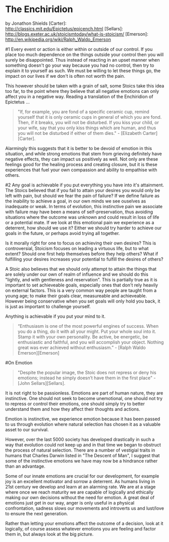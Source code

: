 # The Enchiridion
by Jonathon Shields
[Carter]: http://classics.mit.edu/Epictetus/epicench.html
[Sellars]: http://blogs.exeter.ac.uk/stoicismtoday/what-is-stoicism/
[Emerson]: http://en.wikipedia.org/wiki/Ralph_Waldo_Emerson

#1
Every event or action is either within or outside of our control. If you place too much dependence on the things outside your control then you will surely be disappointed. Thus instead of reacting in an upset manner when something doesn't go your way because you had no control, then try to explain it to yourself as such. We must be willing to let these things go, the impact on our lives if we don't is often not worth the pain.

This however should be taken with a grain of salt, some Stoics take this idea too far, to the point where they believe that all negative emotions can only affect you in a negative way. 
Reading a translation of the Enchiridion of Epictetus ...

>"If, for example, you are fond of a specific ceramic cup, remind yourself that it is only ceramic cups in general of which you are fond. Then, if it breaks, you will not be disturbed. If you kiss your child, or your wife, say that you only kiss things which are human, and thus you will not be disturbed if either of them dies." - [Elizabeth Carter][Carter].

Alarmingly this suggests that it is better to be devoid of emotion in this situation, and while strong emotions that stem from grieving definitely have negative effects, they can impact us positively as well. Not only are these feelings good for the healing process and creating closure, but it is these experiences that fuel your own compassion and ability to empathise with others.

#2 
Any goal is achievable if you put everything you have into it's attainment. The Stoics believed that if you fail to attain your desires you would only be left with pain, but should we fear the pain of failure? If we define failure as the inability to achieve a goal, in our own minds we see ouselves as inadequate or weak. In terms of evolution, this instinctive pain we associate with failure may have been a means of self-preservation, thus avoiding situations where the outcome was unknown and could result in loss of life or a potential mate. If we look at this emotional pain we experience as a deterrent, how should we use it? Either we should try harder to achieve our goals in the future, or perhaps avoid trying all together.

Is it morally right for one to focus on achieving their own desires? This is controversial, Stoicism focuses on leading a virtuous life, but to what extent? Should one first help themselves before they help others? What if fulfilling your desires increases your potential to fulfill the desires of others? 

A Stoic also believes that we should only attempt to attain the things that are solely under our own of realm of influence and we should do this "lightly, and with gentleness and reservation". This is partially true as it is important to set achieveable goals, especially ones that don't rely heavily on external factors. This is a very common way people are taught from a young age; to make their goals clear, measureable and achieveable. However being conservative when you set goals will only hold you back, it is just as important to challenge yourself.

Anything is achievable if you put your mind to it.

>“Enthusiasm is one of the most powerful engines of success. When you do a thing, do it with all your might. Put your whole soul into it. Stamp it with your own personality. Be active, be energetic, be enthusiastic and faithful, and you will accomplish your object. Nothing great was ever achieved without enthusiasm.” - [Ralph Waldo Emerson][Emerson]

#On Emotion
>"Despite the popular image, the Stoic does not repress or deny his emotions; instead he simply doesn’t have them in the first place" - [John Sellars][Sellars].

It is not right to be passionless. Emotions are part of human nature, they are instinctive. One should not seek to become unemotional, one should not try to repress or control their emotions, one should simply try to better understand them and how they affect their thoughts and actions.

Emotion is instinctive, we experience emotion because it has been passed to us through evolution where natural selection has chosen it as a valuable asset to our survival.

However, over the last 5000 society has developed drastically in such a way that evolution could not keep up and in that time we began to obstruct the process of natural selection. There are a number of vestigial traits in humans that Charles Darwin listed in "The Descent of Man", I suggest that some of the instinctive emotions we have may now be a hindrance rather than an advantage.

Some of our innate emotions are crucial for our development, for example joy is an excellent motivator and sorrow a deterrent. As humans living in 21st century we develop and learn at an alarming rate. We are at a stage where once we reach maturity we are capable of logically and ethically making our own decisions without the need for emotion. A great deal of emotions just get in our way, anger is only useful in a physical confrontation, sadness slows our movements and introverts us and lust/love to ensure the next generation.

Rather than letting your emotions affect the outcome of a decision, look at it logically, of course assess whatever emotions you are feeling and factor them in, but always look at the big picture. 


